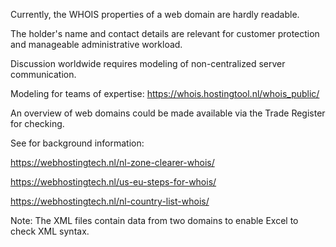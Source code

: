 Currently, the WHOIS properties of a web domain are hardly readable.

The holder's name and contact details are relevant for customer protection and manageable administrative workload.

Discussion worldwide requires modeling of non-centralized server communication.

Modeling for teams of expertise: https://whois.hostingtool.nl/whois_public/

An overview of web domains could be made available via the Trade Register for checking.

See for background information:

https://webhostingtech.nl/nl-zone-clearer-whois/

https://webhostingtech.nl/us-eu-steps-for-whois/

https://webhostingtech.nl/nl-country-list-whois/

Note: The XML files contain data from two domains to enable Excel to check XML syntax.
